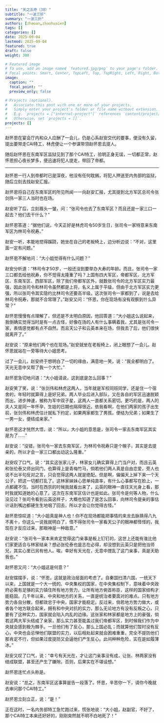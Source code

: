 ```yaml
---
title: "天之五绝（30）"
subtitle: "一波三折"
summary: "一波三折"
authors: [zhaoan,zhaohuaien]
tags: []
categories: []
date: 2025-09-04
lastmod: 2025-09-04
featured: true
draft: false
weight: 300

# Featured image
# To use, add an image named `featured.jpg/png` to your page's folder.
# Focal points: Smart, Center, TopLeft, Top, TopRight, Left, Right, BottomLeft, Bottom, BottomRight.
image:
  caption: ""
  focal_point: ""
  preview_only: false

# Projects (optional).
#   Associate this post with one or more of your projects.
#   Simply enter your project's folder or file name without extension.
#   E.g. `projects = ["internal-project"]` references `content/project/deep-learning/index.md`.
#   Otherwise, set `projects = []`.
projects: []
---
```


赵怀恩在宴会厅内和众人应酬了一会儿，仍是心系赵安交代的要事，便没有久留，提出要带走CAI特工，林虎便让一个参谋带领赵怀恩去提人。

随后赵怀恩在东南军区监狱见到了那个CAI特工，验明正身无误，一切都正常，赵怀恩担心夜长梦多，便迅速将犯人提走，带回了帝都。

---

赵怀恩一行人到帝都时已是深夜，他没有任何耽搁，将犯人押送至内务部的监狱，随后立刻去找赵安汇报。

赵怀恩将自己在东南军区的所见所闻一一向赵安汇报，尤其提到北方军区总司令张剑伟一家三人当时也在场。

赵安听了后，立刻眉头一皱，问：“张司令也去了东南军区？而且还是一家三口一起去？他们去干什么？”

赵怀恩答道：“据他们说，今天正好是林虎司令50岁生日，张司令一家特意来东南军区为林司令祝寿。”

赵安一听，本能地觉得蹊跷，她坐在自己的老板椅上，边分析边说：“不对，这里面一定有问题。”

赵怀恩不解地问：“大小姐觉得有什么问题？”

赵安分析道：“林司令才50岁，一般还没到要举办大寿的年龄。而且，张司令一家三口都去给他祝寿，你不觉得太隆重了吗？上国有四大军区，帝都军区、北方军区、东南军区、西部军区，除了我们帝都军区外，就数张司令的北方军区实力最强，因此张司令和林司令虽然都是上将，名义上属于平级，但由于北方军区实力更强，所以张司令其实隐约比林司令还要高半级。这次张司令一家都到了，说是去给林司令祝寿，那就不合常理了。”赵安又问：“怀恩，你在现场有没有观察到什么异常？”

赵怀恩慢慢有点理解了，但还是不太明白原因，他回答道：“大小姐这么说起来，我倒确实觉得当时是有一点古怪，好像在场的人有什么事瞒着我，尤其是张司令一家，表情感觉都有点不自然。而且天公子和云英本来在场，但我去了后，他们很快就离开了。”

赵安说：“原来他们两个也在现场。”赵安就坐在老板椅上，闭上眼想了一会儿。赵怀恩就站在一旁等待大小姐思考。

过了一会儿，赵安终于想明白了一切的缘由，满意地一笑，说：“我全都明白了。天光无意中又帮了我一个大忙。”

赵怀恩急切地问道：“大小姐请说，这到底是怎么回事？”

赵安笑了笑，说：“张剑伟和林虎这两人，当年就是军校同班同学，还是住一个宿舍的，年轻时就算得上是好兄弟。两人毕业后进入部队，又在各自的军区迅速脱颖而出，进步神速，被称为军中双子星，这两人一直都关系密切。更巧的是，两人的夫人又是同一年怀孕，生娃的日期也隔得很近。依我看啊，在他们两家的孩子出生前，张剑伟和林虎估计就私下约定，如果两家都生了男孩，便结为兄弟；如果生了一男一女，便结成亲家。”

赵怀恩这才恍然大悟，说：“所以，大小姐的意思是，张司令一家去东南军区其实是为了......”

赵安说：“没错，张司令一家去东南军区，为林司令祝寿只是个幌子，其实是去提亲的，所以才会一家三口都出动这么隆重。”

赵安叹了口气，说：“其实这张家儿子，林家女儿确实算得上门当户对，而且云英和张伦泰又师出同门，也算得上是青梅竹马，倘若他们两人真是自由恋爱，旁人也说不出半句反对之言，只会觉得这两人就是绝配。但是啊，偏偏天上掉下来一个天公子，把这一切都打乱了。这林家妹妹心思单纯直率，有什么心事都写在脸上，一点都藏不住。当时在西京的时候我就看出来了，云英的眼神一直往天光身上看，那时我就知道她的心意了。这次在东南军区估计也是如此。张司令是何等人物，什么没见过？张司令看到云英这样子，大概也知道了是怎么回事，向林司令提亲的事估计话到嘴边都硬生生地咽了回去，所以才会让你觉得古怪。”

赵怀恩惊叹道：“大小姐真是神人也！你不在现场都能把事情的来龙去脉猜得八九不离十，你这么一说我就明白了，怪不得张司令一家看天公子的眼神都怪怪的，我现在才反应过来，那眼神是一种敌意。”

赵安说：“张司令一家本来肯定觉得这门亲事是板上钉钉的，这世上还能有谁比他们家更适合与林家结亲？想必张伦泰也是志在必得，却没想到云英只是把他当师兄，其实心里已另有他人。唉，幸好有天光在，无意中搅乱了这门亲事，真是天助我也。”

赵怀恩又问：“大小姐这是何意？”

赵安摆摆手，说：“怀恩，这就是政治层面的考虑了。自秦国扫清六国，一统天下以来，上国就是一个大一统的、中央集权的国家，在中央集权制下，意味着中央政府必需有足够的实力镇住所有地方势力，让所有地方俯首称臣，这样的国家结构才能稳固。几千年以来，中央和地方的关系，一直是统治者要面对的难点。只有地方势力各自分散，但都效忠于中央，国家才能稳定。反过来，倘若地方势力做大，或者各个地方联合起来，拥有和中央对抗的实力，那么无论地方有没有反叛之心，只要有了这种实力，国家就会陷入内乱的边缘。这张家和林家都是地方上的豪强，倘若这两大军头结成了亲家，那么实力甚至能盖过我们帝都军区，到时候我们作为中央就会感到极为棘手。一旦他们有了反心，那么上国必乱；而就算他们暂时没有反心，中央也会忌惮他们联盟的实力，以后相处起来就会困难重重，完全不提防他们那肯定不行，但如果过度提防又会逼他们产生反心。此间种种危险，实在是如履薄冰。”

赵安又叹了口气，说：“幸亏有天光在，才让这门亲事没有成，让张、林两家没有结成联盟，甚至还产生了嫌隙。否则，后果实在不堪设想。”

赵怀恩连忙点头称是。

赵安说：“总之，东南军区这事算是告一段落了。怀恩，辛苦你一下，请你今晚就去审问那个CAI特工。”

赵怀恩立刻立正，说：“是！”

正在这时，一名内务部特工急忙跑过来，慌张地说：“大小姐，赵副官，不好了，那个CAI特工本来还好好的，刚刚突然就不明不白地死了！”